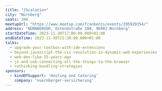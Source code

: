 ```yaml
---
title: "JScalation"
city: "Nürnberg"
seats: 200
meetupUrl: "https://www.meetup.com/frankenjs/events/295929354/"
address: "NÜRNBERGER, Ostendstraße 100, 90482 Nürnberg"
startDateTime: 2023-11-30T17:00:00.000+01:00
endDateTime: 2023-11-30T21:30:00.000+01:00
talks: 
  - upgrade-your-toolbox-with-ide-extensions
  - beyond-javascript-the-css-revolution-in-dynamic-web-experiences
  - web-dev-like-15-years-ago
  - js-and-usb-connecting-all-the-things-to-the-browser
  - rethinking-bundling-strategies
sponsors: 
  - kindOfSupport: 'Hosting and Catering'
    company: 'nuernberger-versicherung'
---
```


